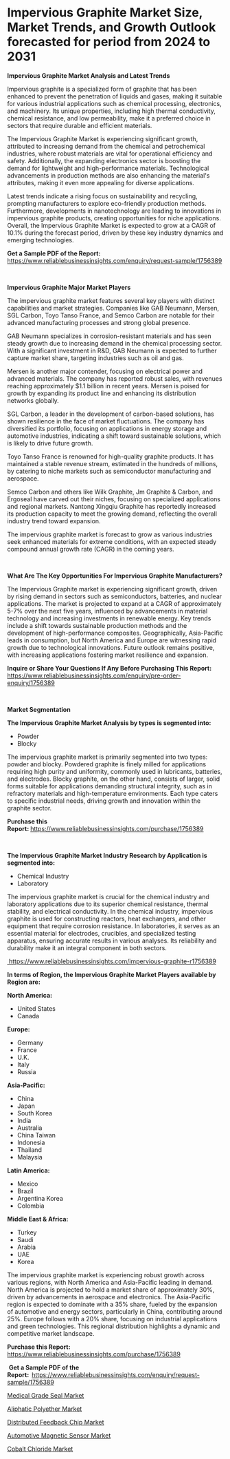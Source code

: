 <p><h1>Impervious Graphite Market Size, Market Trends, and Growth Outlook forecasted for period from 2024 to 2031</h1></p><p><strong>Impervious Graphite Market Analysis and Latest Trends</strong></p>
<p><p>Impervious graphite is a specialized form of graphite that has been enhanced to prevent the penetration of liquids and gases, making it suitable for various industrial applications such as chemical processing, electronics, and machinery. Its unique properties, including high thermal conductivity, chemical resistance, and low permeability, make it a preferred choice in sectors that require durable and efficient materials.</p><p>The Impervious Graphite Market is experiencing significant growth, attributed to increasing demand from the chemical and petrochemical industries, where robust materials are vital for operational efficiency and safety. Additionally, the expanding electronics sector is boosting the demand for lightweight and high-performance materials. Technological advancements in production methods are also enhancing the material's attributes, making it even more appealing for diverse applications.</p><p>Latest trends indicate a rising focus on sustainability and recycling, prompting manufacturers to explore eco-friendly production methods. Furthermore, developments in nanotechnology are leading to innovations in impervious graphite products, creating opportunities for niche applications. Overall, the Impervious Graphite Market is expected to grow at a CAGR of 10.1% during the forecast period, driven by these key industry dynamics and emerging technologies.</p></p>
<p><strong>Get a Sample PDF of the Report:&nbsp;</strong> <a href="https://www.reliablebusinessinsights.com/enquiry/request-sample/1756389?utm_campaign=96&utm_medium=2&utm_source=Github&utm_content=ia&utm_term=09112024&utm_id=impervious-graphite">https://www.reliablebusinessinsights.com/enquiry/request-sample/1756389</a></p>
<p>&nbsp;</p>
<p><strong>Impervious Graphite Major Market Players</strong></p>
<p><p>The impervious graphite market features several key players with distinct capabilities and market strategies. Companies like GAB Neumann, Mersen, SGL Carbon, Toyo Tanso France, and Semco Carbon are notable for their advanced manufacturing processes and strong global presence. </p><p>GAB Neumann specializes in corrosion-resistant materials and has seen steady growth due to increasing demand in the chemical processing sector. With a significant investment in R&D, GAB Neumann is expected to further capture market share, targeting industries such as oil and gas.</p><p>Mersen is another major contender, focusing on electrical power and advanced materials. The company has reported robust sales, with revenues reaching approximately $1.1 billion in recent years. Mersen is poised for growth by expanding its product line and enhancing its distribution networks globally.</p><p>SGL Carbon, a leader in the development of carbon-based solutions, has shown resilience in the face of market fluctuations. The company has diversified its portfolio, focusing on applications in energy storage and automotive industries, indicating a shift toward sustainable solutions, which is likely to drive future growth.</p><p>Toyo Tanso France is renowned for high-quality graphite products. It has maintained a stable revenue stream, estimated in the hundreds of millions, by catering to niche markets such as semiconductor manufacturing and aerospace.</p><p>Semco Carbon and others like Wilk Graphite, Jm Graphite & Carbon, and Ergoseal have carved out their niches, focusing on specialized applications and regional markets. Nantong Xingqiu Graphite has reportedly increased its production capacity to meet the growing demand, reflecting the overall industry trend toward expansion.</p><p>The impervious graphite market is forecast to grow as various industries seek enhanced materials for extreme conditions, with an expected steady compound annual growth rate (CAGR) in the coming years.</p></p>
<p>&nbsp;</p>
<p><strong>What Are The Key Opportunities For Impervious Graphite Manufacturers?</strong></p>
<p><p>The Impervious Graphite market is experiencing significant growth, driven by rising demand in sectors such as semiconductors, batteries, and nuclear applications. The market is projected to expand at a CAGR of approximately 5-7% over the next five years, influenced by advancements in material technology and increasing investments in renewable energy. Key trends include a shift towards sustainable production methods and the development of high-performance composites. Geographically, Asia-Pacific leads in consumption, but North America and Europe are witnessing rapid growth due to technological innovations. Future outlook remains positive, with increasing applications fostering market resilience and expansion.</p></p>
<p><strong>Inquire or Share Your Questions If Any Before Purchasing This Report:</strong> <a href="https://www.reliablebusinessinsights.com/enquiry/pre-order-enquiry/1756389?utm_campaign=96&utm_medium=2&utm_source=Github&utm_content=ia&utm_term=09112024&utm_id=impervious-graphite">https://www.reliablebusinessinsights.com/enquiry/pre-order-enquiry/1756389</a></p>
<p>&nbsp;</p>
<p><strong>Market Segmentation</strong></p>
<p><strong>The Impervious Graphite Market Analysis by types is segmented into:</strong></p>
<p><ul><li>Powder</li><li>Blocky</li></ul></p>
<p><p>The impervious graphite market is primarily segmented into two types: powder and blocky. Powdered graphite is finely milled for applications requiring high purity and uniformity, commonly used in lubricants, batteries, and electrodes. Blocky graphite, on the other hand, consists of larger, solid forms suitable for applications demanding structural integrity, such as in refractory materials and high-temperature environments. Each type caters to specific industrial needs, driving growth and innovation within the graphite sector.</p></p>
<p><strong>Purchase this Report:&nbsp;</strong><a href="https://www.reliablebusinessinsights.com/purchase/1756389?utm_campaign=96&utm_medium=2&utm_source=Github&utm_content=ia&utm_term=09112024&utm_id=impervious-graphite">https://www.reliablebusinessinsights.com/purchase/1756389</a></p>
<p>&nbsp;</p>
<p><strong>The Impervious Graphite Market Industry Research by Application is segmented into:</strong></p>
<p><ul><li>Chemical Industry</li><li>Laboratory</li></ul></p>
<p><p>The impervious graphite market is crucial for the chemical industry and laboratory applications due to its superior chemical resistance, thermal stability, and electrical conductivity. In the chemical industry, impervious graphite is used for constructing reactors, heat exchangers, and other equipment that require corrosion resistance. In laboratories, it serves as an essential material for electrodes, crucibles, and specialized testing apparatus, ensuring accurate results in various analyses. Its reliability and durability make it an integral component in both sectors.</p></p>
<p><a href="https://www.reliablebusinessinsights.com/impervious-graphite-r1756389?utm_campaign=96&utm_medium=2&utm_source=Github&utm_content=ia&utm_term=09112024&utm_id=impervious-graphite">&nbsp;https://www.reliablebusinessinsights.com/impervious-graphite-r1756389</a></p>
<p><strong>In terms of Region, the Impervious Graphite Market Players available by Region are:</strong></p>
<p>
    <p> <strong> North America: </strong>
        <ul>
            <li>United States</li>
            <li>Canada</li>
        </ul>
        </p> 
    <p> <strong> Europe: </strong>
        <ul>
            <li>Germany</li>
            <li>France</li>
            <li>U.K.</li>
            <li>Italy</li>
            <li>Russia</li>
        </ul>
        </p> 
    <p> <strong> Asia-Pacific: </strong>
        <ul>
            <li>China</li>
            <li>Japan</li>
            <li>South Korea</li>
            <li>India</li>
            <li>Australia</li>
            <li>China Taiwan</li>
            <li>Indonesia</li>
            <li>Thailand</li>
            <li>Malaysia</li>
        </ul>
        </p> 
    <p> <strong> Latin America: </strong>
        <ul>
            <li>Mexico</li>
            <li>Brazil</li>
            <li>Argentina Korea</li>
            <li>Colombia</li>
        </ul>
        </p> 
    <p> <strong> Middle East & Africa: </strong>
        <ul>
            <li>Turkey</li>
            <li>Saudi</li>
            <li>Arabia</li>
            <li>UAE</li>
            <li>Korea</li>
        </ul>
    </p>
    </p>
<p><p>The impervious graphite market is experiencing robust growth across various regions, with North America and Asia-Pacific leading in demand. North America is projected to hold a market share of approximately 30%, driven by advancements in aerospace and electronics. The Asia-Pacific region is expected to dominate with a 35% share, fueled by the expansion of automotive and energy sectors, particularly in China, contributing around 25%. Europe follows with a 20% share, focusing on industrial applications and green technologies. This regional distribution highlights a dynamic and competitive market landscape.</p></p>
<p><strong>Purchase this Report: </strong><a href="https://www.reliablebusinessinsights.com/purchase/1756389?utm_campaign=96&utm_medium=2&utm_source=Github&utm_content=ia&utm_term=09112024&utm_id=impervious-graphite">https://www.reliablebusinessinsights.com/purchase/1756389</a></p>
<p>&nbsp;<strong>Get a Sample PDF of the Report:&nbsp;&nbsp;</strong><a href="https://www.reliablebusinessinsights.com/enquiry/request-sample/1756389?utm_campaign=96&utm_medium=2&utm_source=Github&utm_content=ia&utm_term=09112024&utm_id=impervious-graphite">https://www.reliablebusinessinsights.com/enquiry/request-sample/1756389</a></p>
<p><strong></strong></p>
<p><p><a href="https://issuu.com/reportprime-2/docs/medical-grade-seal-market-size-2030_ee6c8ae6025de7?utm_campaign=96&utm_medium=2&utm_source=Github&utm_content=ia&utm_term=09112024&utm_id=impervious-graphite">Medical Grade Seal Market</a></p><p><a href="https://github.com/birroctaymonyj/Market-Research-Report-List-1/blob/main/aliphatic-polyether-market.md?utm_campaign=96&utm_medium=2&utm_source=Github&utm_content=ia&utm_term=09112024&utm_id=impervious-graphite">Aliphatic Polyether Market</a></p><p><a href="https://www.linkedin.com/pulse/market-leaders-laggards-global-distributed-feedback-bwygc?utm_campaign=96&utm_medium=2&utm_source=Github&utm_content=ia&utm_term=09112024&utm_id=impervious-graphite">Distributed Feedback Chip Market</a></p><p><a href="https://www.linkedin.com/pulse/automotive-magnetic-sensor-market-size-segmentation-jpgec?utm_campaign=96&utm_medium=2&utm_source=Github&utm_content=ia&utm_term=09112024&utm_id=impervious-graphite">Automotive Magnetic Sensor Market</a></p><p><a href="https://github.com/bramarquesw0f/Market-Research-Report-List-1/blob/main/cobalt-chloride-market.md?utm_campaign=96&utm_medium=2&utm_source=Github&utm_content=ia&utm_term=09112024&utm_id=impervious-graphite">Cobalt Chloride Market</a></p></p>